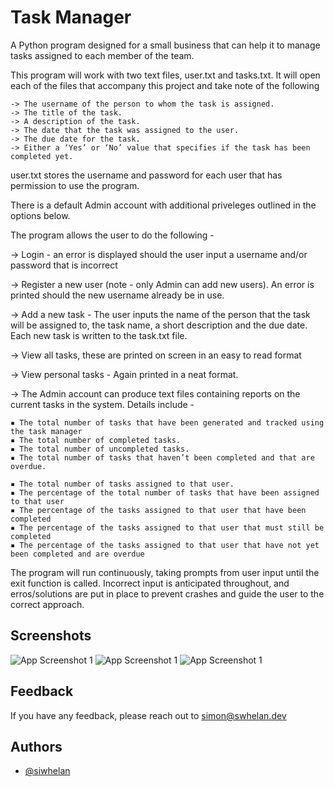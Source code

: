 
# Task Manager

A Python program designed for a small business that can help it to manage tasks assigned to each member of the team.

This program will work with two text files, user.txt and tasks.txt. It will open each of the files that accompany this project and take note of the following

    -> The username of the person to whom the task is assigned.
    -> The title of the task.
    -> A description of the task.
    -> The date that the task was assigned to the user.
    -> The due date for the task.
    -> Either a ‘Yes’ or ‘No’ value that specifies if the task has been completed yet.

user.txt stores the username and password for each user that has permission to use the program.

There is a default Admin account with additional priveleges outlined in the options below.

The program allows the user to do the following -

-> Login - an error is displayed should the user input a username and/or password that is incorrect

-> Register a new user (note - only Admin can add new users). An error is printed should the new username already be in use.

-> Add a new task - The user inputs the name of the person that the task will be assigned to, the task name, a short description and the due date. Each new task is written to the task.txt file.

-> View all tasks, these are printed on screen in an easy to read format

-> View personal tasks - Again printed in a neat format.

-> The Admin account can produce text files containing reports on the current tasks in the system. Details include - 

    ▪ The total number of tasks that have been generated and tracked using the task manager
    ▪ The total number of completed tasks.
    ▪ The total number of uncompleted tasks.
    ▪ The total number of tasks that haven’t been completed and that are overdue.

    ▪ The total number of tasks assigned to that user.
    ▪ The percentage of the total number of tasks that have been assigned to that user
    ▪ The percentage of the tasks assigned to that user that have been completed
    ▪ The percentage of the tasks assigned to that user that must still be completed
    ▪ The percentage of the tasks assigned to that user that have not yet been completed and are overdue

The program will run continuously, taking prompts from user input until the exit function is called. Incorrect input is anticipated throughout, and erros/solutions are put in place to prevent crashes and guide the user to the correct approach.

## Screenshots

![App Screenshot 1](https://i.imgur.com/SgD8kIy.jpg)
![App Screenshot 1](https://i.imgur.com/MbvJRu9.jpg)
![App Screenshot 1](https://i.imgur.com/s3spFjo.jpg)

## Feedback

If you have any feedback, please reach out to simon@swhelan.dev



## Authors

- [@siwhelan](https://github.com/siwhelan)


